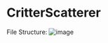 # CritterScatterer



File Structure:
![image](https://github.com/MBavelock/CritterScatterer/issues/1#issue-784279502)
